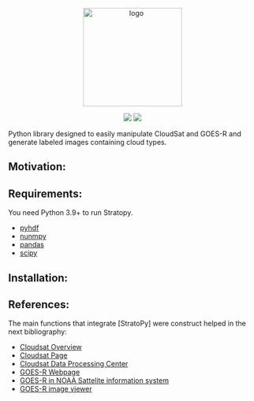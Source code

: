 <p align="center">
<img src="https://github.com/paula-rj/StratoPy/blob/main/res/logo.jpg?raw=true" alt="logo" height="200"/>
</p>
<p align="center">
  <img src="https://img.shields.io/badge/python-3.9%2B-blue">
  <img src="https://img.shields.io/badge/License-MIT-blue.svg">
</p>
Python library designed to easily manipulate CloudSat and GOES-R and generate labeled images containing cloud types.

## Motivation:

## Requirements:

You need Python 3.9+ to run Stratopy.
- [pyhdf](https://pypi.org/project/pyhdf/)
- [nunmpy](https://numpy.org/)
- [pandas](https://pandas.pydata.org/)
- [scipy](https://www.scipy.org/)

## Installation:

## References:
The main functions that integrate [StratoPy] were construct helped in the next bibliography:
- [Cloudsat Overview](https://cloudsat.atmos.colostate.edu/CloudSat_overview.pdf)
- [Cloudsat Page](https://cloudsat.atmos.colostate.edu/)
- [Cloudsat Data Processing Center](http://www.cloudsat.cira.colostate.edu/)
- [GOES-R Webpage](https://www.goes-r.gov/)
- [GOES-R in NOAA Sattelite information system](https://www.noaasis.noaa.gov/GOES/goes_overview.html)
- [GOES-R image viewer](https://www.star.nesdis.noaa.gov/GOES/index.php)
